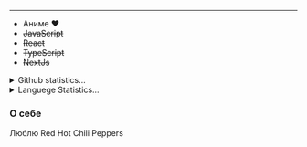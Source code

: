 
----------------------
- Аниме :heart:
- ~~JavaScript~~
- ~~React~~
- ~~TypeScript~~
- ~~NextJs~~


<details>
  <summary>
    Github statistics...
  </summary>

  <p align = "center">
    <img  src="https://wakatime.com/share/@baeecb1a-d653-4f56-8f94-311f4c3da276/2c351a19-0b4d-4581-b62e-25e289d48632.svg" height="500px"/>
    <img  src="https://wakatime.com/share/@baeecb1a-d653-4f56-8f94-311f4c3da276/4762b7e6-6502-4095-ac42-af36c5250975.svg" height="500px"/>
  </p>
</details>

<details>
  <summary>
    Languege Statistics...
  </summary>

  <p align = "center">
    <img  src="https://wakatime.com/share/@baeecb1a-d653-4f56-8f94-311f4c3da276/e092f794-0c42-4156-be0b-686149ac7373.svg" height="500px"/>
  </p>
</details>




<h3>О себе</h3>
Люблю Red Hot Chili Peppers


